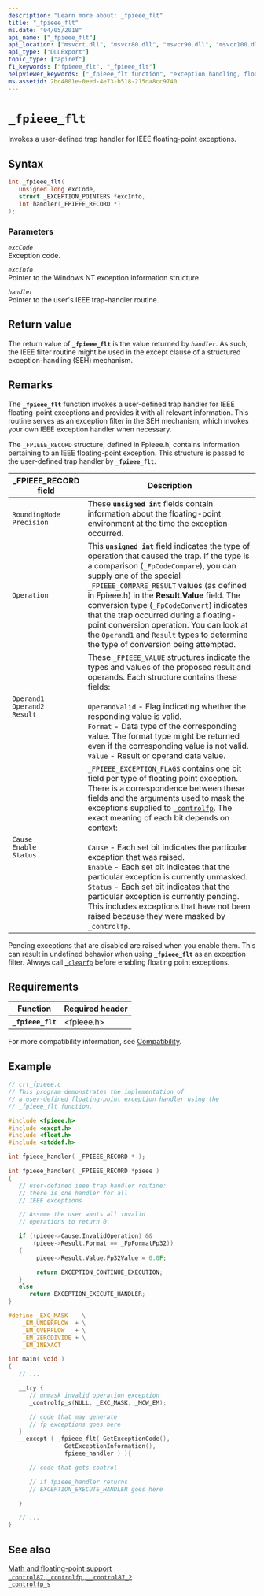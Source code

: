 ```yaml
---
description: "Learn more about: _fpieee_flt"
title: "_fpieee_flt"
ms.date: "04/05/2018"
api_name: ["_fpieee_flt"]
api_location: ["msvcrt.dll", "msvcr80.dll", "msvcr90.dll", "msvcr100.dll", "msvcr100_clr0400.dll", "msvcr110.dll", "msvcr110_clr0400.dll", "msvcr120.dll", "msvcr120_clr0400.dll", "ucrtbase.dll", "api-ms-win-crt-runtime-l1-1-0.dll"]
api_type: ["DLLExport"]
topic_type: ["apiref"]
f1_keywords: ["fpieee_flt", "_fpieee_flt"]
helpviewer_keywords: ["_fpieee_flt function", "exception handling, floating-point", "floating-point exception handling", "fpieee_flt function"]
ms.assetid: 2bc4801e-0eed-4e73-b518-215da8cc9740
---
```

# `_fpieee_flt`

Invokes a user-defined trap handler for IEEE floating-point exceptions.

## Syntax

```C
int _fpieee_flt(
   unsigned long excCode,
   struct _EXCEPTION_POINTERS *excInfo,
   int handler(_FPIEEE_RECORD *)
);
```

### Parameters

*`excCode`*\
Exception code.

*`excInfo`*\
Pointer to the Windows NT exception information structure.

*`handler`*\
Pointer to the user's IEEE trap-handler routine.

## Return value

The return value of **`_fpieee_flt`** is the value returned by *`handler`*. As such, the IEEE filter routine might be used in the except clause of a structured exception-handling (SEH) mechanism.

## Remarks

The **`_fpieee_flt`** function invokes a user-defined trap handler for IEEE floating-point exceptions and provides it with all relevant information. This routine serves as an exception filter in the SEH mechanism, which invokes your own IEEE exception handler when necessary.

The `_FPIEEE_RECORD` structure, defined in Fpieee.h, contains information pertaining to an IEEE floating-point exception. This structure is passed to the user-defined trap handler by **`_fpieee_flt`**.

|_FPIEEE_RECORD field|Description|
|----------------------------|-----------------|
|`RoundingMode`<br/>`Precision`|These **`unsigned int`** fields contain information about the floating-point environment at the time the exception occurred.|
|`Operation`|This **`unsigned int`** field indicates the type of operation that caused the trap. If the type is a comparison (`_FpCodeCompare`), you can supply one of the special `_FPIEEE_COMPARE_RESULT` values (as defined in Fpieee.h) in the **Result.Value** field. The conversion type (`_FpCodeConvert`) indicates that the trap occurred during a floating-point conversion operation. You can look at the `Operand1` and `Result` types to determine the type of conversion being attempted.|
|`Operand1`<br/>`Operand2`<br/>`Result`|These `_FPIEEE_VALUE` structures indicate the types and values of the proposed result and operands. Each structure contains these fields:<br /><br /> `OperandValid` - Flag indicating whether the responding value is valid.<br />`Format` - Data type of the corresponding value. The format type might be returned even if the corresponding value is not valid.<br />`Value` - Result or operand data value.|
|`Cause`<br/>`Enable`<br/>`Status`|`_FPIEEE_EXCEPTION_FLAGS` contains one bit field per type of floating point exception. There is a correspondence between these fields and the arguments used to mask the exceptions supplied to [`_controlfp`](control87-controlfp-control87-2.md). The exact meaning of each bit depends on context:<br /><br /> `Cause` - Each set bit indicates the particular exception that was raised.<br />`Enable` - Each set bit indicates that the particular exception is currently unmasked.<br />`Status` - Each set bit indicates that the particular exception is currently pending. This includes exceptions that have not been raised because they were masked by `_controlfp`.|

Pending exceptions that are disabled are raised when you enable them. This can result in undefined behavior when using **`_fpieee_flt`** as an exception filter. Always call [`_clearfp`](clear87-clearfp.md) before enabling floating point exceptions.

## Requirements

|Function|Required header|
|--------------|---------------------|
|**`_fpieee_flt`**|\<fpieee.h>|

For more compatibility information, see [Compatibility](../compatibility.md).

## Example

```C
// crt_fpieee.c
// This program demonstrates the implementation of
// a user-defined floating-point exception handler using the
// _fpieee_flt function.

#include <fpieee.h>
#include <excpt.h>
#include <float.h>
#include <stddef.h>

int fpieee_handler( _FPIEEE_RECORD * );

int fpieee_handler( _FPIEEE_RECORD *pieee )
{
   // user-defined ieee trap handler routine:
   // there is one handler for all
   // IEEE exceptions

   // Assume the user wants all invalid
   // operations to return 0.

   if ((pieee->Cause.InvalidOperation) &&
       (pieee->Result.Format == _FpFormatFp32))
   {
        pieee->Result.Value.Fp32Value = 0.0F;

        return EXCEPTION_CONTINUE_EXECUTION;
   }
   else
      return EXCEPTION_EXECUTE_HANDLER;
}

#define _EXC_MASK    \
    _EM_UNDERFLOW  + \
    _EM_OVERFLOW   + \
    _EM_ZERODIVIDE + \
    _EM_INEXACT

int main( void )
{
   // ...

   __try {
      // unmask invalid operation exception
      _controlfp_s(NULL, _EXC_MASK, _MCW_EM);

      // code that may generate
      // fp exceptions goes here
   }
   __except ( _fpieee_flt( GetExceptionCode(),
                GetExceptionInformation(),
                fpieee_handler ) ){

      // code that gets control

      // if fpieee_handler returns
      // EXCEPTION_EXECUTE_HANDLER goes here

   }

   // ...
}
```

## See also

[Math and floating-point support](../floating-point-support.md)\
[`_control87`, `_controlfp`, `__control87_2`](control87-controlfp-control87-2.md)\
[`_controlfp_s`](controlfp-s.md)
